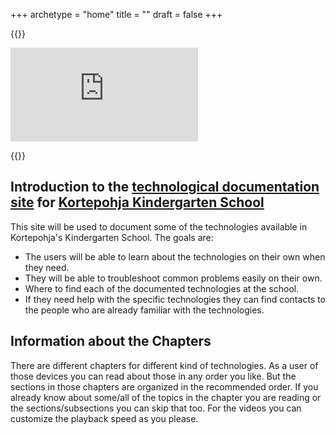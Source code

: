 +++
archetype = "home"
title = ""
draft = false
+++

{{<raw-html>}}

<iframe src="https://www.google.com/maps/embed?pb=!1m18!1m12!1m3!1d1175.6882700058209!2d25.70940965726818!3d62.24976191251446!2m3!1f0!2f0!3f0!3m2!1i1024!2i768!4f13.1!3m3!1m2!1s0x46857432fe2fdde1%3A0x20847162459f2ddf!2sKortepohja%20Library!5e1!3m2!1sen!2sfi!4v1726137389145!5m2!1sen!2sfi" style="border:0;" allowfullscreen="" loading="lazy" referrerpolicy="no-referrer-when-downgrade"></iframe>

{{</raw-html>}}

## Introduction to the [technological documentation site](https://iftakharpy.github.io/kortepohjan-school/) for [Kortepohja Kindergarten School](https://peda.net/jyvaskyla/kortepohjanpaivakotikoulu)

This site will be used to document some of the technologies available in Kortepohja's Kindergarten School. The goals are:

-   The users will be able to learn about the technologies on their own when they need.
-   They will be able to troubleshoot common problems easily on their own.
-   Where to find each of the documented technologies at the school.
-   If they need help with the specific technologies they can find contacts to the people who are already familiar with the technologies.


## Information about the Chapters

There are different chapters for different kind of technologies. As a user of those devices you can read about those in any order you like. But the sections in those chapters are organized in the recommended order. If you already know about some/all of the topics in the chapter you are reading or the sections/subsections you can skip that too. For the videos you can customize the playback speed as you please.
